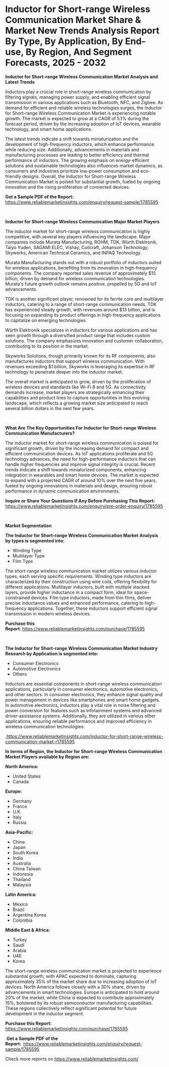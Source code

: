 <p><h1>Inductor for Short-range Wireless Communication Market Share & Market New Trends Analysis Report By Type, By Application, By End-use, By Region, And Segment Forecasts, 2025 - 2032</h1></p><p><strong>Inductor for Short-range Wireless Communication Market Analysis and Latest Trends</strong></p>
<p><p>Inductors play a crucial role in short-range wireless communication by filtering signals, managing power supply, and enabling efficient signal transmission in various applications such as Bluetooth, NFC, and Zigbee. As demand for efficient and reliable wireless technologies surges, the Inductor for Short-range Wireless Communication Market is experiencing notable growth. The market is expected to grow at a CAGR of 5.1% during the forecast period, driven by the increasing adoption of IoT devices, wearable technology, and smart home applications. </p><p>The latest trends indicate a shift towards miniaturization and the development of high-frequency inductors, which enhance performance while reducing size. Additionally, advancements in materials and manufacturing processes are leading to better efficiency and thermal performance of inductors. The growing emphasis on energy-efficient solutions and sustainable technologies also influences market dynamics, as consumers and industries prioritize low-power consumption and eco-friendly designs. Overall, the Inductor for Short-range Wireless Communication Market is poised for substantial growth, fueled by ongoing innovation and the rising proliferation of connected devices.</p></p>
<p><strong>Get a Sample PDF of the Report:&nbsp;</strong> <a href="https://www.reliablemarketinsights.com/enquiry/request-sample/1785595?utm_campaign=2951&utm_medium=2&utm_source=Github&utm_content=ia&utm_term=25032025&utm_id=inductor-for-short-range-wireless-communication">https://www.reliablemarketinsights.com/enquiry/request-sample/1785595</a></p>
<p>&nbsp;</p>
<p><strong>Inductor for Short-range Wireless Communication Major Market Players</strong></p>
<p><p>The inductor market for short-range wireless communication is highly competitive, with several key players influencing the landscape. Major companies include Murata Manufacturing, ROHM, TDK, Würth Elektronik, Taiyo Yuden, SAGAMI ELEC, Vishay, Coilcraft, Johanson Technology, Skyworks, American Technical Ceramics, and INPAQ Technology.</p><p>Murata Manufacturing stands out with a robust portfolio of inductors suited for wireless applications, benefiting from its innovation in high-frequency components. The company reported sales revenue of approximately $15 billion, driven by demand for wireless communication technologies. Murata's future growth outlook remains positive, propelled by 5G and IoT advancements.</p><p>TDK is another significant player, renowned for its ferrite core and multilayer inductors, catering to a range of short-range communication needs. TDK has experienced steady growth, with revenues around $13 billion, and is focusing on expanding its product offerings in high-frequency applications to capitalize on emerging technologies.</p><p>Würth Elektronik specializes in inductors for various applications and has seen growth through a diversified product range that includes custom solutions. The company emphasizes innovation and customer collaboration, contributing to its position in the market.</p><p>Skyworks Solutions, though primarily known for its RF components, also manufactures inductors that support wireless communication. With revenues exceeding $1 billion, Skyworks is leveraging its expertise in RF technology to penetrate deeper into the inductor market.</p><p>The overall market is anticipated to grow, driven by the proliferation of wireless devices and standards like Wi-Fi 6 and 5G. As connectivity demands increase, market players are strategically enhancing their capabilities and product lines to capture opportunities in this evolving landscape, which reflects a growing market size anticipated to reach several billion dollars in the next few years.</p></p>
<p>&nbsp;</p>
<p><strong>What Are The Key Opportunities For Inductor for Short-range Wireless Communication Manufacturers?</strong></p>
<p><p>The inductor market for short-range wireless communication is poised for significant growth, driven by the increasing demand for compact and efficient communication devices. As IoT applications proliferate and 5G technology advances, the need for high-performance inductors that can handle higher frequencies and improve signal integrity is crucial. Recent trends indicate a shift towards miniaturized components, enhancing integration in wearables and smart home devices. The market is expected to expand with a projected CAGR of around 10% over the next five years, fueled by ongoing innovations in materials and design, ensuring robust performance in dynamic communication environments.</p></p>
<p><strong>Inquire or Share Your Questions If Any Before Purchasing This Report:</strong> <a href="https://www.reliablemarketinsights.com/enquiry/pre-order-enquiry/1785595?utm_campaign=2951&utm_medium=2&utm_source=Github&utm_content=ia&utm_term=25032025&utm_id=inductor-for-short-range-wireless-communication">https://www.reliablemarketinsights.com/enquiry/pre-order-enquiry/1785595</a></p>
<p>&nbsp;</p>
<p><strong>Market Segmentation</strong></p>
<p><strong>The Inductor for Short-range Wireless Communication Market Analysis by types is segmented into:</strong></p>
<p><ul><li>Winding Type</li><li>Multilayer Type</li><li>Film Type</li></ul></p>
<p><p>The short-range wireless communication market utilizes various inductor types, each serving specific requirements. Winding type inductors are characterized by their construction using wire coils, offering flexibility for different applications. Multilayer inductors, built with multiple stacked layers, provide higher inductance in a compact form, ideal for space-constrained devices. Film type inductors, made from thin films, deliver precise inductance values and enhanced performance, catering to high-frequency applications. Together, these inductors support efficient signal transmission in modern wireless devices.</p></p>
<p><strong>Purchase this Report:&nbsp;</strong><a href="https://www.reliablemarketinsights.com/purchase/1785595?utm_campaign=2951&utm_medium=2&utm_source=Github&utm_content=ia&utm_term=25032025&utm_id=inductor-for-short-range-wireless-communication">https://www.reliablemarketinsights.com/purchase/1785595</a></p>
<p>&nbsp;</p>
<p><strong>The Inductor for Short-range Wireless Communication Market Industry Research by Application is segmented into:</strong></p>
<p><ul><li>Consumer Electronics</li><li>Automotive Electronics</li><li>Others</li></ul></p>
<p><p>Inductors are essential components in short-range wireless communication applications, particularly in consumer electronics, automotive electronics, and other sectors. In consumer electronics, they enhance signal quality and power management in devices like smartphones and smart home gadgets. In automotive electronics, inductors play a vital role in noise filtering and power conversion for features such as infotainment systems and advanced driver-assistance systems. Additionally, they are utilized in various other applications, ensuring reliable performance and improved efficiency in wireless communication technologies.</p></p>
<p><a href="https://www.reliablemarketinsights.com/inductor-for-short-range-wireless-communication-market-r1785595?utm_campaign=2951&utm_medium=2&utm_source=Github&utm_content=ia&utm_term=25032025&utm_id=inductor-for-short-range-wireless-communication">&nbsp;https://www.reliablemarketinsights.com/inductor-for-short-range-wireless-communication-market-r1785595</a></p>
<p><strong>In terms of Region, the Inductor for Short-range Wireless Communication Market Players available by Region are:</strong></p>
<p>
    <p> <strong> North America: </strong>
        <ul>
            <li>United States</li>
            <li>Canada</li>
        </ul>
        </p> 
    <p> <strong> Europe: </strong>
        <ul>
            <li>Germany</li>
            <li>France</li>
            <li>U.K.</li>
            <li>Italy</li>
            <li>Russia</li>
        </ul>
        </p> 
    <p> <strong> Asia-Pacific: </strong>
        <ul>
            <li>China</li>
            <li>Japan</li>
            <li>South Korea</li>
            <li>India</li>
            <li>Australia</li>
            <li>China Taiwan</li>
            <li>Indonesia</li>
            <li>Thailand</li>
            <li>Malaysia</li>
        </ul>
        </p> 
    <p> <strong> Latin America: </strong>
        <ul>
            <li>Mexico</li>
            <li>Brazil</li>
            <li>Argentina Korea</li>
            <li>Colombia</li>
        </ul>
        </p> 
    <p> <strong> Middle East & Africa: </strong>
        <ul>
            <li>Turkey</li>
            <li>Saudi</li>
            <li>Arabia</li>
            <li>UAE</li>
            <li>Korea</li>
        </ul>
    </p>
    </p>
<p><p>The short-range wireless communication market is projected to experience substantial growth, with APAC expected to dominate, capturing approximately 35% of the market share due to increasing adoption of IoT devices. North America follows closely with a 30% share, driven by advancements in smart technologies. Europe is anticipated to hold around 20% of the market, while China is expected to contribute approximately 15%, bolstered by its robust semiconductor manufacturing capabilities. These regions collectively reflect significant potential for future development in the inductor segment.</p></p>
<p><strong>Purchase this Report: </strong><a href="https://www.reliablemarketinsights.com/purchase/1785595?utm_campaign=2951&utm_medium=2&utm_source=Github&utm_content=ia&utm_term=25032025&utm_id=inductor-for-short-range-wireless-communication">https://www.reliablemarketinsights.com/purchase/1785595</a></p>
<p>&nbsp;<strong>Get a Sample PDF of the Report:&nbsp;&nbsp;</strong><a href="https://www.reliablemarketinsights.com/enquiry/request-sample/1785595?utm_campaign=2951&utm_medium=2&utm_source=Github&utm_content=ia&utm_term=25032025&utm_id=inductor-for-short-range-wireless-communication">https://www.reliablemarketinsights.com/enquiry/request-sample/1785595</a></p>
<p><strong></strong></p>
<p>Check more reports on <a href="https://www.reliablemarketinsights.com/?utm_campaign=2951&utm_medium=2&utm_source=Github&utm_content=ia&utm_term=25032025&utm_id=inductor-for-short-range-wireless-communication">https://www.reliablemarketinsights.com/</a></p>